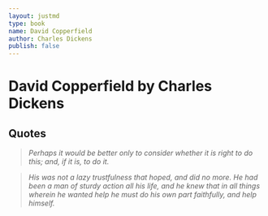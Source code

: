 ```yaml
---
layout: justmd
type: book
name: David Copperfield
author: Charles Dickens
publish: false
---
```

# David Copperfield by Charles Dickens
## Quotes
> *Perhaps it would be better only to consider whether it is right to do this; and, if it is, to do it.*

> *His was not a lazy trustfulness that hoped, and did no more. He had been a man of sturdy action all his life, and he knew that in all things wherein he wanted help he must do his own part faithfully, and help himself.*
